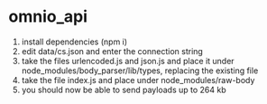# omnio_api

1. install dependencies (npm i)
2. edit data/cs.json and enter the connection string
3. take the files urlencoded.js and json.js and place it under node_modules/body_parser/lib/types, replacing the existing file
4. take the file index.js and place under node_modules/raw-body
5. you should now be able to send payloads up to 264 kb
